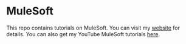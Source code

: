 # MuleSoft
This repo contains tutorials on MuleSoft. You can visit my [website](https://mulesoft-enthusiast.com/mulesoft-tutorials/) for details. You can also get my YouTube MuleSoft tutorials [here](https://www.youtube.com/channel/UC3wJ5podsri_socVp0sJIlQ).
